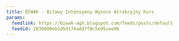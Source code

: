 ```yaml
---
title: BIWAK - Bitowy Intensywny Wysoce Atrakcyjny Kurs
params:
  feedlink: https://biwak-agh.blogspot.com/feeds/posts/default
  feedid: 2838800eb1d5d176add7f8c5e95cee9b
---
```

